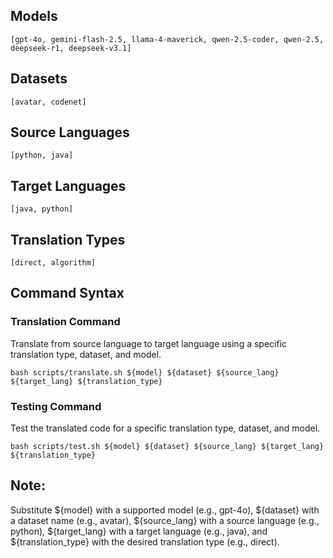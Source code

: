 ## Models
```
[gpt-4o, gemini-flash-2.5, llama-4-maverick, qwen-2.5-coder, qwen-2.5, deepseek-r1, deepseek-v3.1]
```

## Datasets
```
[avatar, codenet]
```

## Source Languages
```
[python, java]
```

## Target Languages
```
[java, python]
```

## Translation Types
```
[direct, algorithm]
```

## Command Syntax
### Translation Command
Translate from source language to target language using a specific translation type, dataset, and model.
```
bash scripts/translate.sh ${model} ${dataset} ${source_lang} ${target_lang} ${translation_type}
```

### Testing Command
Test the translated code for a specific translation type, dataset, and model.
```
bash scripts/test.sh ${model} ${dataset} ${source_lang} ${target_lang} ${translation_type}
```

## Note: 
Substitute ${model} with a supported model (e.g., gpt-4o), ${dataset} with a dataset name (e.g., avatar), ${source_lang} with a source language (e.g., python), ${target_lang} with a target language (e.g., java), and ${translation_type} with the desired translation type (e.g., direct).